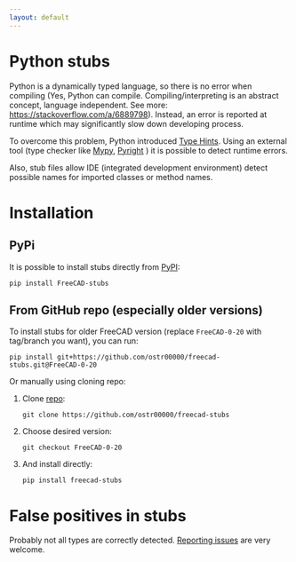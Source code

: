 ```yaml
---
layout: default
---
```


# Python stubs

Python is a dynamically typed language, so there is no error when compiling
(Yes, Python can compile.
Compiling/interpreting is an abstract concept, language independent.
See more: https://stackoverflow.com/a/6889798).
Instead, an error is reported at runtime
which may significantly slow down developing process.

To overcome this problem, Python introduced
[Type Hints](https://peps.python.org/pep-0484/).
Using an external tool (type checker like
[Mypy](https://mypy-lang.org/),
[Pyright](https://github.com/RobertCraigie/pyright-python)
) it is possible to detect runtime errors.

Also, stub files allow IDE (integrated development environment)
detect possible names for imported classes or method names.

# Installation

## PyPi

It is possible to install stubs directly from
[PyPI](https://pypi.org/project/freecad-stubs/):

```shell
pip install FreeCAD-stubs
```

## From GitHub repo (especially older versions)

To install stubs for older FreeCAD version (replace `FreeCAD-0-20` with tag/branch you want),
you can run:

```shell
pip install git+https://github.com/ostr00000/freecad-stubs.git@FreeCAD-0-20
```

Or manually using cloning repo:

1. Clone [repo](https://github.com/ostr00000/freecad-stubs):
    ```shell
    git clone https://github.com/ostr00000/freecad-stubs
    ```
2. Choose desired version:
   ```shell
   git checkout FreeCAD-0-20
   ```
3. And install directly:
   ```shell
   pip install freecad-stubs
   ```

# False positives in stubs

Probably not all types are correctly detected.
[Reporting issues](https://github.com/ostr00000/freecad-stubs/issues) are very welcome.
